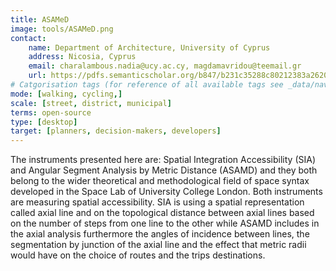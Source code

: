 ```yaml
---
title: ASAMeD
image: tools/ASAMeD.png
contact:
    name: Department of Architecture, University of Cyprus
    address: Nicosia, Cyprus
    email: charalambous.nadia@ucy.ac.cy, magdamavridou@teemail.gr
    url: https://pdfs.semanticscholar.org/b847/b231c35288c80212383a2620202734cefc4a.pdf 
# Catgorisation tags (for reference of all available tags see _data/navigation_tools.yml file):
mode: [walking, cycling,]
scale: [street, district, municipal]
terms: open-source
type: [desktop]
target: [planners, decision-makers, developers]
---
```


The instruments presented here are: Spatial Integration Accessibility (SIA) and Angular Segment Analysis by Metric Distance (ASAMD) and they both belong to the wider theoretical and methodological field of space syntax developed in the Space Lab of University College London. Both instruments are measuring spatial accessibility. SIA is using a spatial representation called axial line and on the topological distance between axial lines based on the number of steps from one line to the other while ASAMD includes in the axial analysis furthermore the angles of incidence between lines, the segmentation by junction of the axial line and the effect that metric radii would have on the choice of routes and the trips destinations.